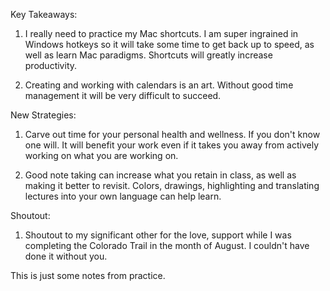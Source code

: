 Key Takeaways:

1. I really need to practice my Mac shortcuts. I am super ingrained in Windows hotkeys so it will take some time to get back up to speed, as well as learn Mac paradigms. Shortcuts will greatly increase productivity.

2. Creating and working with calendars is an art. Without good time management it will be very difficult to succeed.

New Strategies:

1. Carve out time for your personal health and wellness. If you don't know one will. It will benefit your work even if it takes you away from actively working on what you are working on.

2. Good note taking can increase what you retain in class, as well as making it better to revisit. Colors, drawings, highlighting and translating lectures into your own language can help learn.

Shoutout:

1. Shoutout to my significant other for the love, support while I was completing the Colorado Trail in the month of August. I couldn't have done it without you.


This is just some notes from practice.
